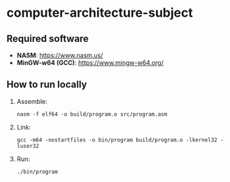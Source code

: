 # computer-architecture-subject

## Required software

- **NASM**: https://www.nasm.us/
- **MinGW-w64 (GCC)**: https://www.mingw-w64.org/

## How to run locally

1. Assemble:
   ```
   nasm -f elf64 -o build/program.o src/program.asm
   ```
2. Link:

   ```
   gcc -m64 -nostartfiles -o bin/program build/program.o -lkernel32 -luser32
   ```

3. Run:
   ```
   ./bin/program
   ```
